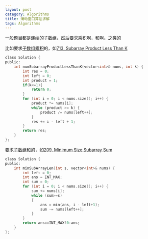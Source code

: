 ```yaml
---
layout: post
category: Algorithms
title: 滑动窗口算法求解
tags: Algorithms
---
```


一般题目都是连续的子数组，然后要求乘积啊，和啊，之类的

比如要求[子数组乘积](https://leetcode.com/problems/subarray-product-less-than-k/description/)的，如[713. Subarray Product Less Than K](https://mafulong.top/leetcode/2018/10/05/713.-Subarray-Product-Less-Than-K.html)

```c
class Solution {
public:
	int numSubarrayProductLessThanK(vector<int>& nums, int k) {
		int res = 0;
		int left = 0;
		int product = 1;
        if(k<=1){
            return 0;
        }
		for (int i = 0; i < nums.size(); i++) {
			product *= nums[i];
			while (product >= k) {
				product /= nums[left++];
			}
			res += i - left + 1;
		}
		return res;
	}
};
```

要求[子数组和](https://leetcode.com/problems/minimum-size-subarray-sum/description/)的，如[209. Minimum Size Subarray Sum](https://mafulong.top/leetcode/2018/05/15/leetcode209.html)

```c
class Solution {
public:
	int minSubArrayLen(int s, vector<int>& nums) {
		int left = 0;
		int ans = INT_MAX;
		int sum = 0;
		for (int i = 0; i < nums.size(); i++) {
			sum += nums[i];
			while (sum>=s)
			{
				ans = min(ans, i - left+1);
				sum -= nums[left++];
			}
		}
		return ans==INT_MAX?0:ans;
	}
};
```
